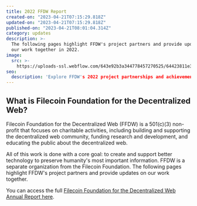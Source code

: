 ```yaml
---
title: 2022 FFDW Report
created-on: "2023-04-21T07:15:29.818Z"
updated-on: "2023-04-21T07:15:29.818Z"
published-on: "2023-04-21T08:01:04.314Z"
category: updates
description: >-
  The following pages highlight FFDW's project partners and provide updates on
  our work together in 2022.
image:
  src: >-
    https://uploads-ssl.webflow.com/643e92b3a344778457270525/64423811e3c08f0a484e3bc4_0206-22-annual-report.png
seo:
  description: 'Explore FFDW's 2022 project partnerships and achievements in advancing the decentralized web, preserving crucial information, and supporting innovative research and development.'
---
```


## What is Filecoin Foundation for the Decentralized Web?

Filecoin Foundation for the Decentralized Web (FFDW) is a 501(c)(3) non-profit that focuses on charitable activities, including building and supporting the decentralized web community, funding research and development, and educating the public about the decentralized web.

All of this work is done with a core goal: to create and support better technology to preserve humanity's most important information. FFDW is a separate organization from the Filecoin Foundation. The following pages highlight FFDW's project partners and provide updates on our work together.

You can access the full [Filecoin Foundation for the Decentralized Web Annual Report here](https://fil-foundation.on.fleek.co/hosting/FFDW-2022-Annual-Report.pdf).

